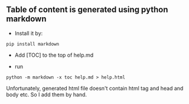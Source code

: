 ## Table of content is generated using python markdown

- Install it by:

`pip install markdown`

- Add [TOC] to the top of help.md

- run

`python -m markdown -x toc help.md > help.html` 

Unfortunately, generated html file doesn't contain html tag and head and body etc. So I add them by hand.
